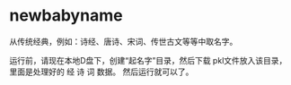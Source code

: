 # newbabyname
从传统经典，例如：诗经、唐诗、宋词、传世古文等等中取名字。

运行前，请现在本地D盘下，创建“起名字”目录，然后下载 pkl文件放入该目录，里面是处理好的 经 诗 词 数据。
然后运行就可以了。
